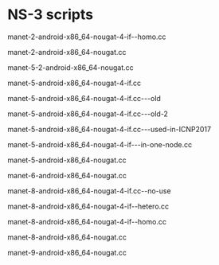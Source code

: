 # NS-3 scripts

manet-2-android-x86_64-nougat-4-if--homo.cc

manet-2-android-x86_64-nougat.cc

manet-5-2-android-x86_64-nougat.cc

manet-5-android-x86_64-nougat-4-if.cc

manet-5-android-x86_64-nougat-4-if.cc---old

manet-5-android-x86_64-nougat-4-if.cc---old-2

manet-5-android-x86_64-nougat-4-if.cc---used-in-ICNP2017

manet-5-android-x86_64-nougat-4-if---in-one-node.cc

manet-5-android-x86_64-nougat.cc

manet-6-android-x86_64-nougat.cc

manet-8-android-x86_64-nougat-4-if.cc--no-use

manet-8-android-x86_64-nougat-4-if--hetero.cc

manet-8-android-x86_64-nougat-4-if--homo.cc

manet-8-android-x86_64-nougat.cc

manet-9-android-x86_64-nougat.cc
